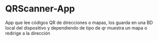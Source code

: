 # QRScanner-App

App que lee códigos QR de direcciones o mapas, los guarda en una BD local del dispositivo y dependiendo de tipo de qr muestra un mapa o redirige a la dirección
